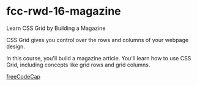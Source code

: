 # fcc-rwd-16-magazine

Learn CSS Grid by Building a Magazine

CSS Grid gives you control over the rows and columns of your webpage design.

In this course, you'll build a magazine article. You'll learn how to use CSS Grid, including concepts like grid rows and grid columns.

[freeCodeCap](https://www.freecodecamp.org/learn/2022/responsive-web-design/learn-css-grid-by-building-a-magazine/step-1)
